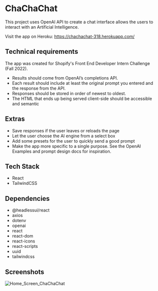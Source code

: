 # ChaChaChat

This project uses OpenAI API to create a chat interface allows the users to interact with an Artificial Intelligence. 

Visit the app on Heroku: https://chachachat-318.herokuapp.com/

## Technical requirements
The app was created for Shopify's Front End Developer Intern Challenge (Fall 2022). 
- Results should come from OpenAI’s completions API.
- Each result should include at least the original prompt you entered and the response from the API.
- Responses should be stored in order of newest to oldest.
- The HTML that ends up being served client-side should be accessible and semantic 

## Extras
- Save responses if the user leaves or reloads the page
- Let the user choose the AI engine from a select box
- Add some presets for the user to quickly send a good prompt
- Make the app more specific to a single purpose. See the OpenAI Examples and prompt design docs for inspiration.

## Tech Stack
- React 
- TailwindCSS

## Dependencies
- @headlessui/react
- axios
- dotenv
- openai
- react
- react-dom
- react-icons
- react-scripts
- uuid
- tailwindcss

## Screenshots
![Home_Screen_ChaChaChat](https://user-images.githubusercontent.com/60834562/169716166-d456959d-1944-4a72-9125-2fbbd24724b8.png)
